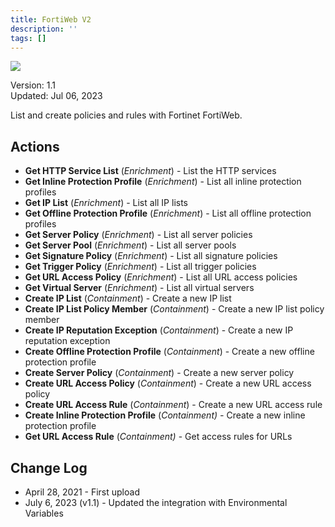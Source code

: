 ```yaml
---
title: FortiWeb V2
description: ''
tags: []
---
```


![](/img/platform-services/automation-service/app-central/logos/fortiweb-v2.png)

Version: 1.1  
Updated: Jul 06, 2023

List and create policies and rules with Fortinet FortiWeb.

## Actions

* **Get HTTP Service List** (*Enrichment*) - List the HTTP services
* **Get Inline Protection Profile** (*Enrichment*) - List all inline protection profiles
* **Get IP List** (*Enrichment*) - List all IP lists
* **Get Offline Protection Profile** (*Enrichment*) - List all offline protection profiles
* **Get Server Policy** (*Enrichment*) - List all server policies
* **Get Server Pool** (*Enrichment*) - List all server pools
* **Get Signature Policy** (*Enrichment*) - List all signature policies
* **Get Trigger Policy** (*Enrichment*) - List all trigger policies
* **Get URL Access Policy** (*Enrichment*) - List all URL access policies
* **Get Virtual Server** (*Enrichment*) - List all virtual servers
* **Create IP List** (*Containment*) - Create a new IP list
* **Create IP List Policy Member** (*Containment*) - Create a new IP list policy member
* **Create IP Reputation Exception** (*Containment*) - Create a new IP reputation exception
* **Create Offline Protection Profile** (*Containment*) - Create a new offline protection profile
* **Create Server Policy** (*Containment*) - Create a new server policy
* **Create URL Access Policy** (*Containment*) - Create a new URL access policy
* **Create URL Access Rule** (*Containment*) - Create a new URL access rule
* **Create Inline Protection Profile** (*Containment) -* Create a new inline protection profile
* **Get URL Access Rule** (*Containment)* - Get access rules for URLs

## Change Log

* April 28, 2021 - First upload
* July 6, 2023 (v1.1) - Updated the integration with Environmental Variables
